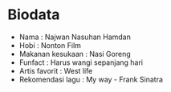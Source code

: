 # Biodata

- Nama : Najwan Nasuhan Hamdan
- Hobi : Nonton Film
- Makanan kesukaan : Nasi Goreng
- Funfact : Harus wangi sepanjang hari
- Artis favorit : West life
- Rekomendasi lagu : My way - Frank Sinatra
